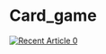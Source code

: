# Card_game

<a target="_blank" href="https://github-readme-medium-recent-article.vercel.app/medium/@chaithra.siddappa7
/0"><img src="https://unsplash.com/photos/bRqsXcEcKFw" alt="Recent Article 0"> 


 
 

